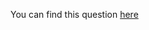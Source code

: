 You can find this question [here](https://www.hackerrank.com/challenges/weighted-uniform-string/problem)
